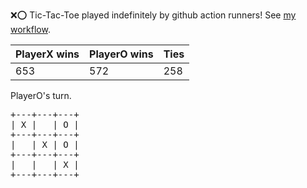 :x::o: Tic-Tac-Toe played indefinitely by github action runners! See [my workflow](.github/workflows/play.yaml).

|PlayerX wins|PlayerO wins|Ties|
|-|-|-|
|653|572|258|

PlayerO's turn.

<pre>
+---+---+---+
| X |   | O |
+---+---+---+
|   | X | O |
+---+---+---+
|   |   | X |
+---+---+---+
</pre>